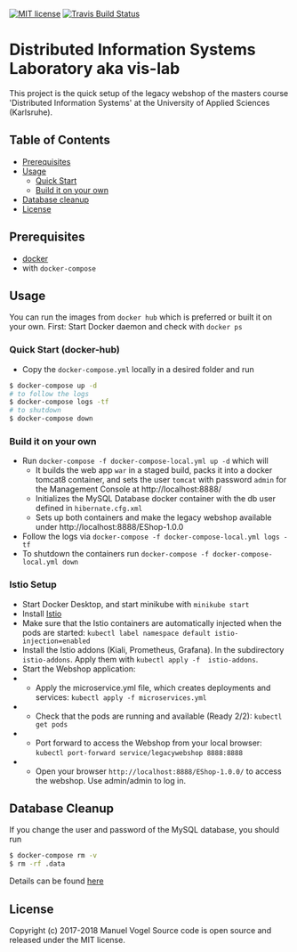 [![MIT license](http://img.shields.io/badge/license-MIT-brightgreen.svg)](http://opensource.org/licenses/MIT)
[![Travis Build Status](https://travis-ci.org/mavogel/hska-vis-legacy.svg?branch=master)](https://travis-ci.org/mavogel/hska-vis-legacy)

# Distributed Information Systems Laboratory aka vis-lab
This project is the quick setup of the legacy webshop of 
the masters course 'Distributed Information Systems' at the University of Applied Sciences (Karlsruhe).

## Table of Contents
- [Prerequisites](#prerequisites)
- [Usage](#usage)
    - [Quick Start](#quick-start)
    - [Build it on your own](#build-it-on-your-own)
- [Database cleanup](#database-cleanup)
- [License](#license)

## <a name="prerequisites"></a>Prerequisites
- [docker](https://docker.com)
- with `docker-compose`

## <a name="usage"></a>Usage
You can run the images from `docker hub` which is preferred or built it on your own.
First: Start Docker daemon and check with `docker ps`

### <a name="quick-start"></a>Quick Start (docker-hub)
- Copy the `docker-compose.yml` locally in a desired folder and run
```bash
$ docker-compose up -d
# to follow the logs
$ docker-compose logs -tf
# to shutdown
$ docker-compose down
```

### <a name="built-it-on-your-own"></a>Build it on your own
- Run `docker-compose -f docker-compose-local.yml up -d` which will
    - It builds the web app `war` in a staged build, packs it into a docker tomcat8 container,
    and sets the user `tomcat` with password `admin` for the Management Console at http://localhost:8888/
    - Initializes the MySQL Database docker container with the db user defined in `hibernate.cfg.xml`
    - Sets up both containers and make the legacy webshop available under http://localhost:8888/EShop-1.0.0
- Follow the logs via `docker-compose -f docker-compose-local.yml logs -tf`
- To shutdown the containers run `docker-compose -f docker-compose-local.yml down`

### <a name="istio"></a>Istio Setup

* Start Docker Desktop, and start minikube with `minikube start`
* Install [Istio](https://istio.io/latest/docs/setup/getting-started/)
* Make sure that the Istio containers are automatically injected when the pods are started: `kubectl label namespace default istio-injection=enabled`
* Install the Istio addons (Kiali, Prometheus, Grafana). In the subdirectory `istio-addons`. Apply them with `kubectl apply -f  istio-addons`.
* Start the Webshop application:
* - Apply the microservice.yml file, which creates deployments and services: `kubectl apply -f microservices.yml`
* - Check that the pods are running and available (Ready 2/2): `kubectl get pods` 
* - Port forward to access the Webshop from your local browser: `kubectl port-forward service/legacywebshop 8888:8888`
* - Open your browser `http://localhost:8888/EShop-1.0.0/` to access the webshop. Use admin/admin to log in.

## <a name="database-cleanup"></a>Database Cleanup
If you change the user and password of the MySQL database, you should run
```bash
$ docker-compose rm -v
$ rm -rf .data
```
Details can be found [here](https://github.com/docker-library/mysql/issues/51)

## <a name="license"></a>License
Copyright (c) 2017-2018 Manuel Vogel
Source code is open source and released under the MIT license.
